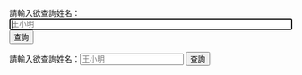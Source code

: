 <!DOCTYPE html>
<html>
<body>
	<form id="previewform" onsubmit="location.href='/?'+this.file.value;return false">
		<p>
			請輸入欲查詢姓名：
			<input type="num" id="name" value="" placeholder="王小明" size="60" autofocus>
			<input type="submit" value="查詢" onclick="showHint(num.value);">
	</form>
	<script src="/htmlpreview.js"></script>
</body>
</html>


請輸入欲查詢姓名：<input placeholder="王小明" id="name" />
<input type="submit" value="查詢" onclick="showHint(num.value);">
